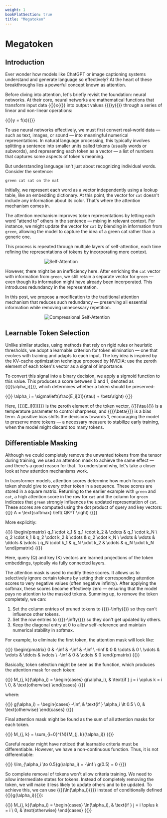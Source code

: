 ```yaml
---
weight: 1
bookFlatSection: true
title: "Megatoken"
---
```


<style> .markdown a{text-decoration: underline !important;} </style>
<style> .markdown p{text-align: justify} </style>
<style> .markdown h2{font-weight: bold;} </style>

# Megatoken

## Introduction

Ever wonder how models like ChatGPT or image captioning systems understand and generate language so effectively?
At the heart of these breakthroughs lies a powerful concept known as attention.

Before diving into attention, let's briefly revisit the foundation: neural networks.
At their core, neural networks are mathematical functions that transform input data {{<katex>}}x{{</katex>}} into output
values {{<katex>}}y{{</katex>}} through a series of linear and non-linear operations:

{{<katex display>}}y = f(x){{</katex>}}

To use neural networks effectively, we must first convert real-world data — such as text, images, or sound — into
meaningful numerical representations.
In natural language processing, this typically involves splitting a sentence into smaller units called tokens (usually
words or subwords), and representing each token as a vector — a list of numbers that captures some aspects of token's
meaning.

But understanding language isn't just about recognizing individual words. Consider the sentence:

    green cat sat on the mat

Initially, we represent each word as a vector independently using a lookup table, like an embedding dictionary.
At this point, the vector for `cat` doesn't include any information about its color.
That's where the attention mechanism comes in.

The attention mechanism improves token representations by letting each word "attend to" others in the sentence — mixing
in relevant context.
For instance, we might update the vector for `cat` by blending in information from `green`, allowing the model to
capture the idea of a green cat rather than a generic one.

This process is repeated through multiple layers of self-attention, each time refining the representations of tokens by
incorporating more context.

<div style="width: 50%; margin: auto;">
    <img src="/Megatoken/attention.png" alt="Self-Attention"/>
</div>

However, there might be an inefficiency here.
After enriching the `cat` vector with information from `green`, we still retain a separate vector for `green` — even
though its information might have already been incorporated.
This introduces redundancy in the representation.

In this post, we propose a modification to the traditional attention mechanism that reduces such redundancy — preserving
all essential information while removing unnecessary repetition.

<div style="width: 50%; margin: auto;">
    <img src="/Megatoken/comp_attention.png" alt="Compressional Self-Attention"/>
</div>

## Learnable Token Selection

Unlike similar studies, using methods that rely on rigid rules or heuristic thresholds, we adopt a learnable criterion
for token elimination — one that evolves with training and adapts to each input.
The key idea is inspired by the KV-cache optimization technique proposed by NVIDIA:
use the zeroth element of each token's vector as a signal of importance.

To convert this signal into a binary decision, we apply a sigmoid function to this value.
This produces a score between 0 and 1, denoted as {{<katex>}}\alpha_i{{</katex>}}, which determines whether a token
should be preserved:

{{<katex display>}} \alpha_i = \sigma\left(\frac{E_i[0]}{\tau} + \beta\right) {{</katex>}}

Here, {{<katex>}}E_i[0]{{</katex>}} is the zeroth element of the token vector, {{<katex>}}\tau{{</katex>}} is a
temperature parameter to control sharpness, and {{<katex>}}\beta{{</katex>}} is a bias term.
A positive bias shifts the decisions towards 1, encouraging the model to preserve more tokens — a necessary measure to
stabilize early training, when the model might discard too many tokens.

## Differentiable Masking

Although we could completely remove the unwanted tokens from the tensor during training, we used an attention mask to
achieve the same effect — and there's a good reason for that.
To understand why, let's take a closer look at how attention mechanisms work.

In transformer models, attention scores determine how much focus each token should give to every other token in a
sequence.
These scores are stored in a square matrix.
Returning to the earlier example with `green` and `cat`, a high attention score in the row for `cat` and the column for
`green` indicates that `green` strongly influences the updated representation of `cat`.
These scores are computed using the dot product of query and key vectors:
{{<katex display>}} A = \text{softmax} \left( QK^T \right) {{</katex>}}

More explicitly:

{{<katex display>}}
\begin{pmatrix}
q_1 \cdot k_1 & q_1 \cdot k_2 & \cdots & q_1 \cdot k_N \\
q_2 \cdot k_1 & q_2 \cdot k_2 & \cdots & q_2 \cdot k_N \\
\vdots & \vdots & \ddots & \vdots \\
q_N \cdot k_1 & q_N \cdot k_2 & \cdots & q_N \cdot k_N
\end{pmatrix}
{{</katex>}}

Here, query (Q) and key (K) vectors are learned projections of the token embeddings, typically via fully connected
layers.

The attention mask is used to modify these scores.
It allows us to selectively ignore certain tokens by setting their corresponding attention scores to very negative
values (often negative infinity).
After applying the softmax, these scores become effectively zero — ensuring that the model pays no attention to the
masked tokens.
Summing up, to remove the token completely, we can:

1. Set the column entries of pruned tokens to {{<katex>}}-\infty{{</katex>}} so they can't influence other tokens.
2. Set the row entries to {{<katex>}}-\infty{{</katex>}} so they don't get updated by others.
3. Keep the diagonal entry at 0 to allow self-reference and maintain numerical stability in softmax.

For example, to eliminate the first token, the attention mask will look like:

{{<katex display>}}
\begin{pmatrix}
0 & -\inf & -\inf & -\inf \\
-\inf & 0 & \cdots & 0 \\
\vdots & \vdots & \ddots & \vdots \\
-\inf & 0 & \cdots & 0
\end{pmatrix}
{{</katex>}}

Basically, token selection might be seen as the function, which produces the attention mask for each token:

{{<katex display>}}
M_{j, k}(\alpha_i) =
\begin{cases}
g(\alpha_i), & \text{if } j = i \oplus k = i \\
0, & \text{otherwise}
\end{cases}
{{</katex>}}

where:

{{<katex display>}}
g(\alpha_i) = \begin{cases}
-\inf, & \text{if } \alpha_i \lt 0.5 \\
0, & \text{otherwise}
\end{cases}
{{</katex>}}

Final attention mask might be found as the sum of all attention masks for each token.

{{<katex display>}}
M_{j, k} = \sum_{i=0}^{N}{M_{j, k}(\alpha_i)}
{{</katex>}}

Careful reader might have noticed that learnable criteria must be differentiable.
However, we have a non-continuous function.
Thus, it is not differentiable:

{{<katex display>}}
\lim_{\alpha_i \to 0.5}g(\alpha_i) = -\inf \\
g(0.5) = 0
{{</katex>}}

So complete removal of tokens won't allow criteria training.
We need to allow intermediate states for tokens.
Instead of completely removing the token, we will make it less likely to update others and to be updated.
To achieve this, we can use {{<katex>}}\ln(\alpha_i){{</katex>}} instead of conditionally defined
{{<katex>}}g(\alpha_i){{</katex>}}:

{{<katex display>}}
M_{j, k}(\alpha_i) =
\begin{cases}
\ln(\alpha_i), & \text{if } j = i \oplus k = i \\
0, & \text{otherwise}
\end{cases}
{{</katex>}}
